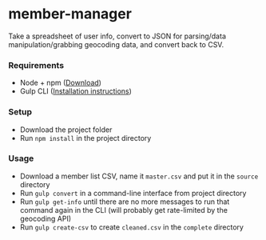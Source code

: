 # member-manager

Take a spreadsheet of user info, convert to JSON for parsing/data manipulation/grabbing geocoding data, and convert back to CSV.

### Requirements

- Node + npm ([Download](https://nodejs.org/en/download/))
- Gulp CLI ([Installation instructions](https://github.com/gulpjs/gulp/blob/master/docs/getting-started.md))

### Setup

- Download the project folder
- Run `npm install` in the project directory

### Usage
- Download a member list CSV, name it `master.csv` and put it in the `source` directory
- Run `gulp convert` in a command-line interface from  project directory
- Run `gulp get-info` until there are no more messages to run that command again in the CLI (will probably get rate-limited by the geocoding API)
- Run `gulp create-csv` to create `cleaned.csv` in the `complete` directory